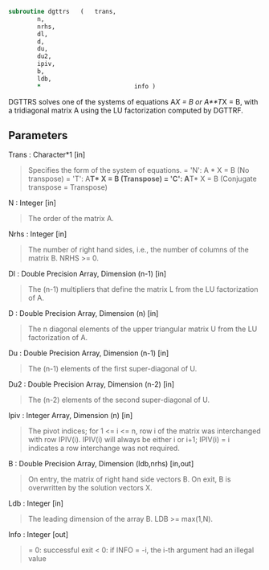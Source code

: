 ```fortran
subroutine dgttrs	(	trans,
		n,
		nrhs,
		dl,
		d,
		du,
		du2,
		ipiv,
		b,
		ldb,
		*                          info )
```

 DGTTRS solves one of the systems of equations
    A*X = B  or  A**T*X = B,
 with a tridiagonal matrix A using the LU factorization computed
 by DGTTRF.

## Parameters
Trans : Character*1 [in]
> Specifies the form of the system of equations.
> = 'N':  A * X = B  (No transpose)
> = 'T':  A**T* X = B  (Transpose)
> = 'C':  A**T* X = B  (Conjugate transpose = Transpose)

N : Integer [in]
> The order of the matrix A.

Nrhs : Integer [in]
> The number of right hand sides, i.e., the number of columns
> of the matrix B.  NRHS >= 0.

Dl : Double Precision Array, Dimension (n-1) [in]
> The (n-1) multipliers that define the matrix L from the
> LU factorization of A.

D : Double Precision Array, Dimension (n) [in]
> The n diagonal elements of the upper triangular matrix U from
> the LU factorization of A.

Du : Double Precision Array, Dimension (n-1) [in]
> The (n-1) elements of the first super-diagonal of U.

Du2 : Double Precision Array, Dimension (n-2) [in]
> The (n-2) elements of the second super-diagonal of U.

Ipiv : Integer Array, Dimension (n) [in]
> The pivot indices; for 1 <= i <= n, row i of the matrix was
> interchanged with row IPIV(i).  IPIV(i) will always be either
> i or i+1; IPIV(i) = i indicates a row interchange was not
> required.

B : Double Precision Array, Dimension (ldb,nrhs) [in,out]
> On entry, the matrix of right hand side vectors B.
> On exit, B is overwritten by the solution vectors X.

Ldb : Integer [in]
> The leading dimension of the array B.  LDB >= max(1,N).

Info : Integer [out]
> = 0:  successful exit
> < 0:  if INFO = -i, the i-th argument had an illegal value


